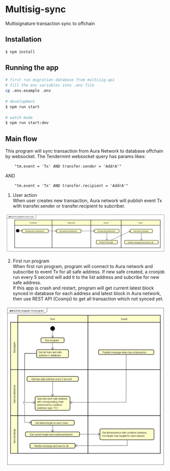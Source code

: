 # Multisig-sync
Multisignature transaction sync to offchain

## Installation

```bash
$ npm install
```

## Running the app

```bash
# first run migration database from multisig-api 
# fill the env variables into .env file
cp .env.example .env

# development
$ npm run start

# watch mode
$ npm run start:dev
```
## Main flow

This program will sync transaction from Aura Network to database offchain by websocket. The Tendermint websocket query has params likes:
```
    "tm.event = 'Tx' AND transfer.sender = 'AddrA'"
```
AND
```
    "tm.event = 'Tx' AND transfer.recipient = 'AddrA'"
```

  
1. User action  
When user creates new transaction, Aura network will publish event Tx with transfer.sender or transfer.recipient to subcriber. 

![image](docs/pics/activity-diagramr-action-user.png)  

2. First run program  
When first run program, program will connect to Aura network and subscribe to event Tx for all safe address. If new safe created, a cronjob run every 5 second will add it to the list address and subcribe for new safe address.  
If this app is crash and restart, program will get current latest block synced in database for each address and latest block in Aura network, then use REST API (Cosmjs) to get all transaction which not synced yet.  

![image](docs/pics/activity-diagram-init-program.png)
